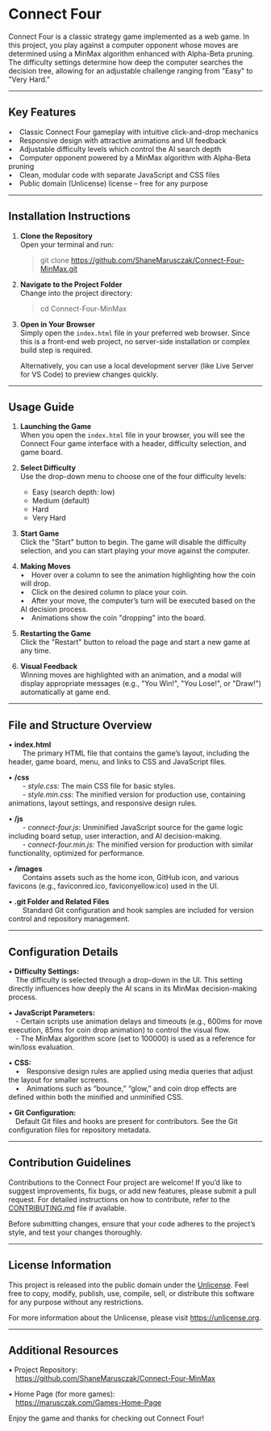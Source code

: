 # Connect Four

Connect Four is a classic strategy game implemented as a web game. In this project, you play against a computer opponent whose moves are determined using a MinMax algorithm enhanced with Alpha-Beta pruning. The difficulty settings determine how deep the computer searches the decision tree, allowing for an adjustable challenge ranging from "Easy" to "Very Hard."

---

## Key Features

• Classic Connect Four gameplay with intuitive click-and-drop mechanics  
• Responsive design with attractive animations and UI feedback  
• Adjustable difficulty levels which control the AI search depth  
• Computer opponent powered by a MinMax algorithm with Alpha-Beta pruning  
• Clean, modular code with separate JavaScript and CSS files  
• Public domain (Unlicense) license – free for any purpose

---

## Installation Instructions

1. **Clone the Repository**  
   Open your terminal and run:
   > git clone https://github.com/ShaneMarusczak/Connect-Four-MinMax.git

2. **Navigate to the Project Folder**  
   Change into the project directory:
   > cd Connect-Four-MinMax

3. **Open in Your Browser**  
   Simply open the `index.html` file in your preferred web browser. Since this is a front-end web project, no server-side installation or complex build step is required.  
   
   Alternatively, you can use a local development server (like Live Server for VS Code) to preview changes quickly.

---

## Usage Guide

1. **Launching the Game**  
   When you open the `index.html` file in your browser, you will see the Connect Four game interface with a header, difficulty selection, and game board.

2. **Select Difficulty**  
   Use the drop-down menu to choose one of the four difficulty levels:
   - Easy (search depth: low)
   - Medium (default)
   - Hard
   - Very Hard

3. **Start Game**  
   Click the "Start" button to begin. The game will disable the difficulty selection, and you can start playing your move against the computer.

4. **Making Moves**  
   • Hover over a column to see the animation highlighting how the coin will drop.  
   • Click on the desired column to place your coin.  
   • After your move, the computer’s turn will be executed based on the AI decision process.  
   • Animations show the coin "dropping" into the board.

5. **Restarting the Game**  
   Click the "Restart" button to reload the page and start a new game at any time.

6. **Visual Feedback**  
   Winning moves are highlighted with an animation, and a modal will display appropriate messages (e.g., "You Win!", "You Lose!", or "Draw!") automatically at game end.

---

## File and Structure Overview

• **index.html**  
  The primary HTML file that contains the game’s layout, including the header, game board, menu, and links to CSS and JavaScript files.

• **/css**  
  - *style.css*: The main CSS file for basic styles.  
  - *style.min.css*: The minified version for production use, containing animations, layout settings, and responsive design rules.

• **/js**  
  - *connect-four.js*: Unminified JavaScript source for the game logic including board setup, user interaction, and AI decision-making.  
  - *connect-four.min.js*: The minified version for production with similar functionality, optimized for performance.

• **/images**  
  Contains assets such as the home icon, GitHub icon, and various favicons (e.g., faviconred.ico, faviconyellow.ico) used in the UI.

• **.git Folder and Related Files**  
  Standard Git configuration and hook samples are included for version control and repository management.

---

## Configuration Details

• **Difficulty Settings:**  
 The difficulty is selected through a drop-down in the UI. This setting directly influences how deeply the AI scans in its MinMax decision-making process.

• **JavaScript Parameters:**  
 - Certain scripts use animation delays and timeouts (e.g., 600ms for move execution, 85ms for coin drop animation) to control the visual flow.  
 - The MinMax algorithm score (set to 100000) is used as a reference for win/loss evaluation.

• **CSS:**  
 • Responsive design rules are applied using media queries that adjust the layout for smaller screens.  
 • Animations such as “bounce,” “glow,” and coin drop effects are defined within both the minified and unminified CSS.

• **Git Configuration:**  
 Default Git files and hooks are present for contributors. See the Git configuration files for repository metadata.

---

## Contribution Guidelines

Contributions to the Connect Four project are welcome! If you’d like to suggest improvements, fix bugs, or add new features, please submit a pull request. For detailed instructions on how to contribute, refer to the [CONTRIBUTING.md](CONTRIBUTING.md) file if available.

Before submitting changes, ensure that your code adheres to the project’s style, and test your changes thoroughly.

---

## License Information

This project is released into the public domain under the [Unlicense](LICENSE.md). Feel free to copy, modify, publish, use, compile, sell, or distribute this software for any purpose without any restrictions.

For more information about the Unlicense, please visit <https://unlicense.org>.

---

## Additional Resources

• Project Repository:  
 <https://github.com/ShaneMarusczak/Connect-Four-MinMax>

• Home Page (for more games):  
 <https://marusczak.com/Games-Home-Page>

Enjoy the game and thanks for checking out Connect Four!
